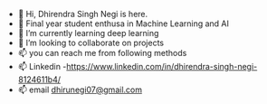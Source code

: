 - 👋 Hi, Dhirendra Singh Negi is here.
- 👀 Final year student enthusa in Machine Learning and AI
- 🌱 I’m currently learning deep learning
- 💞️ I’m looking to collaborate on projects
- 📫 you can reach me from following methods 
- 📫 Linkedin -https://www.linkedin.com/in/dhirendra-singh-negi-8124611b4/
- 📫 email dhirunegi07@gmail.com

<!---
Dhiru1010/Dhiru1010 is a ✨ special ✨ repository because its `README.md` (this file) appears on your GitHub profile.
You can click the Preview link to take a look at your changes.
--->
